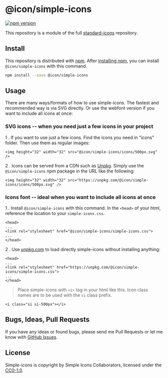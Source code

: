 # @icon/simple-icons

[![npm version](https://img.shields.io/npm/v/@icon/simple-icons.svg)](https://www.npmjs.org/package/@icon/simple-icons)

This repository is a module of the full [standard-icons][standard-icons] repository.

## Install

This repository is distributed with [npm]. After [installing npm][install-npm], you can install `@icon/simple-icons` with this command.

```bash
npm install --save @icon/simple-icons
```

## Usage

There are many ways/formats of how to use simple-icons. The fastest and recommended way is via SVG directly. Or use the webfont version if you want to include all icons at once:

### SVG icons -- when you need just a few icons in your project

1 . If you want to use just a few icons. Find the icons you need in "icons" folder. Then use them as regular images:

```
<img height="32" width="32" src="@icon/simple-icons/icons/500px.svg" />
```

2 . Icons can be served from a CDN such as [Unpkg][Unpkg]. Simply use the `@icon/simple-icons` npm package in the URL like the following:

```
<img height="32" width="32" src="https://unpkg.com/@icon/simple-icons/icons/500px.svg" />
```

### Icons font -- ideal when you want to include all icons at once

1 . Install `@icon/simple-icons` with this command. In the `<head>` of your html, reference the location to your `simple-icons.css`.

```
<head>
...
<link rel="stylesheet" href="@icon/simple-icons/simple-icons.css">
...
</head>
```

2 . Use [unpkg.com][Unpkg] to load directly simple-icons without installing anything:

```
<head>
...
<link rel="stylesheet" href="https://unpkg.com/@icon/simple-icons/simple-icons.css">
...
</head>
```

> Place simple-icons with `<i>` tag in your html like this. Icon class names are to be used with the `si` class prefix.

```
<i class="si si-500px"></i>
```


## Bugs, Ideas, Pull Requests

If you have any ideas or found bugs, please send me Pull Requests or let me know with [GitHub Issues][github issues].

## License

Simple-icons is copyright by Simple Icons Collaborators, licensed under the [CC0-1.0][license].

[license]: https://github.com/thecreation/icons/blob/master/modules/simple-icons/LICENSE
[standard-icons]: https://github.com/thecreation/standard-icons
[npm]: https://www.npmjs.com/
[install-npm]: https://docs.npmjs.com/getting-started/installing-node
[sass]: http://sass-lang.com/
[github issues]: https://github.com/thecreation/standard-icons/issues
[Unpkg]: https://unpkg.com